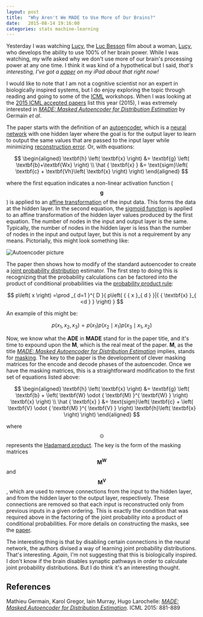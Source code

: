 ```yaml
---
layout: post
title:  "Why Aren't We MADE to Use More of Our Brains?"
date:   2015-08-14 19:16:00
categories: stats machine-learning
---
```


Yesterday I was watching [Lucy](http://www.imdb.com/title/tt2872732/), the 
[Luc Besson](http://www.imdb.com/name/nm0000108/) film about a woman, [Lucy](http://www.imdb.com/name/nm0424060/), 
who develops the ability to use 100% of her brain power.  While I was watching, my wife asked why we don't use more 
of our brain's processing power at any one time.  I think it was kind of a hypothetical but I said, *that's 
interesting,  I've got a [paper](http://jmlr.org/proceedings/papers/v37/germain15.pdf) on my iPad about that right 
now!*
 
I would like to note that I am not a cognitive scientist nor an expert in biologically inspired systems, but I do 
enjoy exploring the topic through reading and going to some of the [ICML](http://icml.cc/) workshops.  When I was 
looking at the [2015 ICML accepted papers](http://jmlr.org/proceedings/papers/v37/) list this year (2015), I was 
extremely interested in 
[*MADE: Masked Autoencoder for Distribution Estimation*](http://jmlr.org/proceedings/papers/v37/germain15.pdf) by 
Germain *et al*. 

The paper starts with the definition of an [autoencoder](http://deeplearning.net/tutorial/dA.html#autoencoders), which
is a [neural network](https://en.wikipedia.org/wiki/Artificial_neural_network) with one hidden layer where the 
goal is for the output layer to learn to output the same values that are passed to the input layer while minimizing
[reconstruction error](http://users.ics.aalto.fi/harri/dityo/node6.html).  Or, with equations:

$$
\begin{aligned}
\textbf{h} \left( \textbf{x} \right) &= \textbf{g} \left( \textbf{b}+\textbf{Wx} \right) \\
\hat { \textbf{x} } &= \text{sigm}\left( \textbf{c} + \textbf{Vh}\left( \textbf{x} \right) \right) 
\end{aligned}
$$
 
where the first equation indicates a non-linear activation function ( $$\textbf{g}$$ ) is applied to an 
[affine transformation](https://en.wikipedia.org/wiki/Affine_transformation) of the input data.  This forms the data
at the hidden layer.  In the second equation, the [sigmoid function](https://en.wikipedia.org/wiki/Sigmoid_function) 
is applied to an affine transformation of the hidden layer values produced by the first equation.  The number of 
nodes in the input and output layer is the same. Typically, the number of nodes in the hidden layer is less than 
the number of nodes in the input and output layer, but this is not a requirement by any means.  Pictorially, this
might look something like:

![Autoencoder picture](http://kiyukuta.github.io/_images/autoencoder.png "Autoencoder")

The paper then shows how to modify of the standard autoencoder to create a
[joint probability distribution](https://en.wikipedia.org/wiki/Joint_probability_distribution) estimator.  The first
step to doing this is recognizing that the probability calculations can be factored into the product of conditional
probabilities via the [probability product rule](https://en.wikipedia.org/wiki/Chain_rule_\(probability\)):

$$ p\left( x \right) =\prod _{ d=1 }^{ D }{ p\left( { { x }_{ d } }|{ { \textbf{x} }_{ <d } } \right)  }  $$

An example of this might be: 

$$ p\left( { x }_{ 1 },{ x }_{ 2 },{ x }_{ 3 } \right) =p\left( { x }_{ 1 } \right) p\left( { { x }_{ 2 } } \mid { x }_{ 1 } \right) p\left( { { x }_{ 3 } } \mid { x }_{ 1 },{ x }_{ 2 } \right) $$  

Now, we know what the **ADE** in **MADE** stand for in the paper title, and it's time to expound upon the **M**, 
which is the real meat of the paper. **M**, as the title 
[*MADE: Masked Autoencoder for Distribution Estimation*](http://jmlr.org/proceedings/papers/v37/germain15.pdf)
implies, stands for [masking](https://en.wikipedia.org/wiki/Mask_\(computing\)).  The key to the paper is 
the development of clever masking matrices for the encode and decode phases of the autoencoder.  Once we have the 
masking matrices, this is a straightforward modification to the first set of equations listed above: 
 
$$
\begin{aligned}
\textbf{h} \left( \textbf{x} \right) &= \textbf{g} \left( \textbf{b} + \left( \textbf{W}  \odot { \textbf{M} }^{ \textbf{W} } \right) \textbf{x} \right) \\
\hat { \textbf{x} } &= \text{sigm}\left( \textbf{c} + \left( \textbf{V}  \odot { \textbf{M} }^{ \textbf{V} } \right) \textbf{h}\left( \textbf{x} \right) \right) 
\end{aligned}
$$
  
where $$ \odot $$ represents the [Hadamard product](https://en.wikipedia.org/wiki/Hadamard_product_\(matrices\)).
The key is the form of the masking matrices $$ { \textbf{M} }^{ \textbf{W} } $$ and $$ { \textbf{M} }^{ \textbf{V} } $$,
which are used to remove connections from the input to the hidden layer, and from the hidden layer to the output 
layer, respectively.  These connections are removed so that each input is reconstructed only from previous inputs 
in a given ordering.  This is exactly the condition that was required above in the factoring of the joint 
probability into a product of conditional probabilities.  For more details on constructing the masks, see the 
[paper](http://jmlr.org/proceedings/papers/v37/germain15.pdf).

The interesting thing is that by disabling certain connections in the neural network, the authors divised a way of 
learning joint probability distributions.  That's interesting.  *Again*, I'm not suggesting that this is biologically 
inspired.  I don't know if the brain disables synaptic pathways in order to calculate joint probability distributions.
But I do think it's an interesting thought.

## References

Mathieu Germain, Karol Gregor, Iain Murray, Hugo Larochelle:
[*MADE: Masked Autoencoder for Distribution Estimation*](http://jmlr.org/proceedings/papers/v37/germain15.pdf). ICML 2015: 881-889


<script type="text/javascript" src="https://cdn.mathjax.org/mathjax/latest/MathJax.js?config=TeX-AMS-MML_HTMLorMML"></script>
